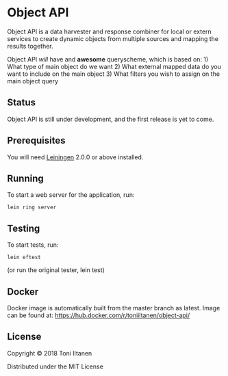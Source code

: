 # Object API

Object API is a data harvester and response combiner for local or extern services to create dynamic objects from multiple sources and mapping the results together.

Object API *will* have and **awesome** queryscheme, which is based on: 
    1) What type of main object do we want 
    2) What external mapped data do you want to include on the main object
    3) What filters you wish to assign on the main object query

## Status

Object API is still under development, and the first release is yet to come.

## Prerequisites

You will need [Leiningen][] 2.0.0 or above installed.

[leiningen]: https://github.com/technomancy/leiningen

## Running

To start a web server for the application, run:

    lein ring server

## Testing

To start tests, run:

    lein eftest

(or run the original tester, lein test)

## Docker

Docker image is automatically built from the master branch as latest. 
Image can be found at: https://hub.docker.com/r/toniiltanen/object-api/

## License

Copyright © 2018 Toni Iltanen

Distributed under the MIT License
